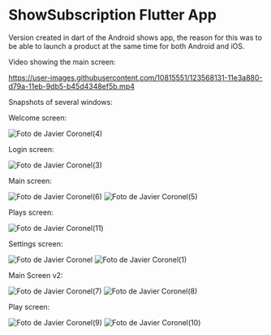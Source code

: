# ShowSubscription Flutter App

Version created in dart of the Android shows app, the reason for this was to be able to launch a product at the same time for both Android and iOS.

Video showing the main screen:

https://user-images.githubusercontent.com/10815551/123568131-11e3a880-d79a-11eb-9db5-b45d4348ef5b.mp4

Snapshots of several windows:

Welcome screen:

![Foto de Javier Coronel(4)](https://user-images.githubusercontent.com/10815551/123568197-33449480-d79a-11eb-972c-89e7194fa2fc.jpg)

Login screen:

![Foto de Javier Coronel(3)](https://user-images.githubusercontent.com/10815551/123568208-3a6ba280-d79a-11eb-8fd3-48f237fb074b.jpg)

Main screen:

![Foto de Javier Coronel(6)](https://user-images.githubusercontent.com/10815551/123568234-48b9be80-d79a-11eb-8b52-68e476aef784.jpg)
![Foto de Javier Coronel(5)](https://user-images.githubusercontent.com/10815551/123568236-4a838200-d79a-11eb-821c-77a9f62bc7fb.jpg)

Plays screen:

![Foto de Javier Coronel(11)](https://user-images.githubusercontent.com/10815551/123568252-5111f980-d79a-11eb-93e9-17e79e20eef3.jpg)

Settings screen:

![Foto de Javier Coronel](https://user-images.githubusercontent.com/10815551/123568325-7272e580-d79a-11eb-9908-3d9905cf3748.jpg)
![Foto de Javier Coronel(1)](https://user-images.githubusercontent.com/10815551/123568385-9a624900-d79a-11eb-86ba-c2ec7c517d5b.jpg)

Main Screen v2:

![Foto de Javier Coronel(7)](https://user-images.githubusercontent.com/10815551/123568418-aea64600-d79a-11eb-8a92-582e0dbdd635.jpg)
![Foto de Javier Coronel(8)](https://user-images.githubusercontent.com/10815551/123568420-b108a000-d79a-11eb-8eba-3c011992b57f.jpg)

Play screen:

![Foto de Javier Coronel(9)](https://user-images.githubusercontent.com/10815551/123568433-b82fae00-d79a-11eb-934e-7e1c007e0f23.jpg)
![Foto de Javier Coronel(10)](https://user-images.githubusercontent.com/10815551/123568438-ba920800-d79a-11eb-859b-c3d74f7a6f36.jpg)




